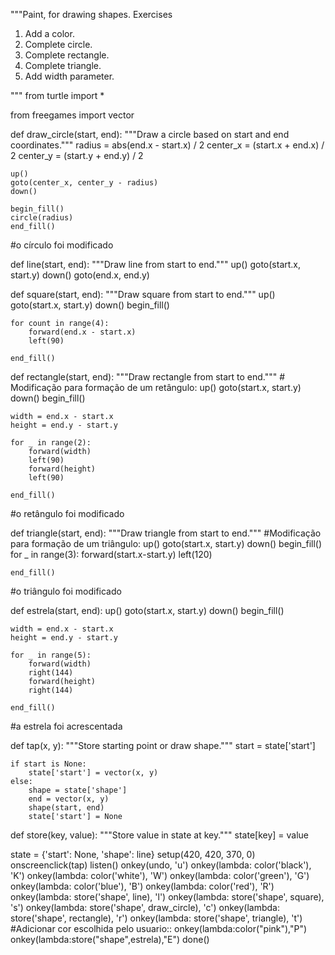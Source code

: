 """Paint, for drawing shapes.
Exercises
1. Add a color.
2. Complete circle.
3. Complete rectangle.
4. Complete triangle.
5. Add width parameter.
 
"""
from turtle import *

from freegames import vector

def draw_circle(start, end):
    """Draw a circle based on start and end coordinates."""
    radius = abs(end.x - start.x) / 2
    center_x = (start.x + end.x) / 2
    center_y = (start.y + end.y) / 2


    up()
    goto(center_x, center_y - radius)
    down()

    begin_fill()
    circle(radius)
    end_fill()
#o círculo foi modificado 

def line(start, end):
    """Draw line from start to end."""
    up()
    goto(start.x, start.y)
    down()
    goto(end.x, end.y)

def square(start, end):
    """Draw square from start to end."""
    up()
    goto(start.x, start.y)
    down()
    begin_fill()

    for count in range(4):
        forward(end.x - start.x)
        left(90)

    end_fill()

def rectangle(start, end):
    """Draw rectangle from start to end."""
    # Modificação para formação de um retângulo:
    up()
    goto(start.x, start.y)
    down()
    begin_fill()
   
    width = end.x - start.x
    height = end.y - start.y
   
    for _ in range(2):
        forward(width)
        left(90)
        forward(height)
        left(90)
   
    end_fill()
#o retângulo foi modificado 

def triangle(start, end):
    """Draw triangle from start to end."""
    #Modificação para formação de um triângulo:
    up()
    goto(start.x, start.y)
    down()
    begin_fill()
    for _ in range(3):
        forward(start.x-start.y)
        left(120)
   
    end_fill()
#o triângulo foi modificado 

def estrela(start, end):
    up()
    goto(start.x, start.y)
    down()
    begin_fill()

    width = end.x - start.x
    height = end.y - start.y

    for _ in range(5):
        forward(width)
        right(144)
        forward(height)
        right(144)

    end_fill()

#a estrela foi acrescentada 

def tap(x, y):
    """Store starting point or draw shape."""
    start = state['start']
    
    if start is None:
        state['start'] = vector(x, y)
    else:
        shape = state['shape']
        end = vector(x, y)
        shape(start, end)
        state['start'] = None

def store(key, value):
    """Store value in state at key."""
    state[key] = value

state = {'start': None, 'shape': line}
setup(420, 420, 370, 0)
onscreenclick(tap)
listen()
onkey(undo, 'u')
onkey(lambda: color('black'), 'K')
onkey(lambda: color('white'), 'W')
onkey(lambda: color('green'), 'G')
onkey(lambda: color('blue'), 'B')
onkey(lambda: color('red'), 'R')
onkey(lambda: store('shape', line), 'l')
onkey(lambda: store('shape', square), 's')
onkey(lambda: store('shape', draw_circle), 'c')
onkey(lambda: store('shape', rectangle), 'r')
onkey(lambda: store('shape', triangle), 't')
#Adicionar cor escolhida pelo usuario::
onkey(lambda:color("pink"),"P")
onkey(lambda:store("shape",estrela),"E")
done()
